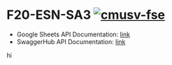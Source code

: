 # F20-ESN-SA3 [![cmusv-fse](https://circleci.com/gh/cmusv-fse/f20-ESN-SA3.svg?style=shield&circle-token=ca7fe5747851d001be5b7183c9fbfbcfd413c3e8)](https://circleci.com/gh/cmusv-fse/f20-ESN-SA3)

- Google Sheets API Documentation: [link](https://docs.google.com/spreadsheets/u/1/d/1iqtzTN3eDH-A60nGITBpLynDhbgUnaAptqIsdchpA3k/edit?usp=drive_web&ouid=114010483033687973613)
- SwaggerHub API Documentation: [link](https://app.swaggerhub.com/apis-docs/FSE-SA3/fse-esn-project)

hi
